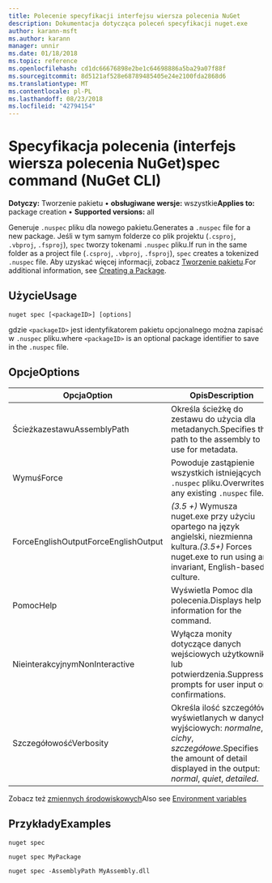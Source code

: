 ```yaml
---
title: Polecenie specyfikacji interfejsu wiersza polecenia NuGet
description: Dokumentacja dotycząca poleceń specyfikacji nuget.exe
author: karann-msft
ms.author: karann
manager: unnir
ms.date: 01/18/2018
ms.topic: reference
ms.openlocfilehash: cd1dc66676898e2be1c64698886a5ba29a07f88f
ms.sourcegitcommit: 8d5121af528e68789485405e24e2100fda2868d6
ms.translationtype: MT
ms.contentlocale: pl-PL
ms.lasthandoff: 08/23/2018
ms.locfileid: "42794154"
---
```

# <a name="spec-command-nuget-cli"></a><span data-ttu-id="53e5c-103">Specyfikacja polecenia (interfejs wiersza polecenia NuGet)</span><span class="sxs-lookup"><span data-stu-id="53e5c-103">spec command (NuGet CLI)</span></span>

<span data-ttu-id="53e5c-104">**Dotyczy:** Tworzenie pakietu &bullet; **obsługiwane wersje:** wszystkie</span><span class="sxs-lookup"><span data-stu-id="53e5c-104">**Applies to:** package creation &bullet; **Supported versions:** all</span></span>

<span data-ttu-id="53e5c-105">Generuje `.nuspec` pliku dla nowego pakietu.</span><span class="sxs-lookup"><span data-stu-id="53e5c-105">Generates a `.nuspec` file for a new package.</span></span> <span data-ttu-id="53e5c-106">Jeśli w tym samym folderze co plik projektu (`.csproj`, `.vbproj`, `.fsproj`), `spec` tworzy tokenami `.nuspec` pliku.</span><span class="sxs-lookup"><span data-stu-id="53e5c-106">If run in the same folder as a project file (`.csproj`, `.vbproj`, `.fsproj`), `spec` creates a tokenized `.nuspec` file.</span></span> <span data-ttu-id="53e5c-107">Aby uzyskać więcej informacji, zobacz [Tworzenie pakietu](../create-packages/creating-a-package.md).</span><span class="sxs-lookup"><span data-stu-id="53e5c-107">For additional information, see [Creating a Package](../create-packages/creating-a-package.md).</span></span>

## <a name="usage"></a><span data-ttu-id="53e5c-108">Użycie</span><span class="sxs-lookup"><span data-stu-id="53e5c-108">Usage</span></span>

```cli
nuget spec [<packageID>] [options]
```

<span data-ttu-id="53e5c-109">gdzie `<packageID>` jest identyfikatorem pakietu opcjonalnego można zapisać w `.nuspec` pliku.</span><span class="sxs-lookup"><span data-stu-id="53e5c-109">where `<packageID>` is an optional package identifier to save in the `.nuspec` file.</span></span>

## <a name="options"></a><span data-ttu-id="53e5c-110">Opcje</span><span class="sxs-lookup"><span data-stu-id="53e5c-110">Options</span></span>

| <span data-ttu-id="53e5c-111">Opcja</span><span class="sxs-lookup"><span data-stu-id="53e5c-111">Option</span></span> | <span data-ttu-id="53e5c-112">Opis</span><span class="sxs-lookup"><span data-stu-id="53e5c-112">Description</span></span> |
| --- | --- |
| <span data-ttu-id="53e5c-113">Ścieżkazestawu</span><span class="sxs-lookup"><span data-stu-id="53e5c-113">AssemblyPath</span></span> | <span data-ttu-id="53e5c-114">Określa ścieżkę do zestawu do użycia dla metadanych.</span><span class="sxs-lookup"><span data-stu-id="53e5c-114">Specifies the path to the assembly to use for metadata.</span></span> |
| <span data-ttu-id="53e5c-115">Wymuś</span><span class="sxs-lookup"><span data-stu-id="53e5c-115">Force</span></span> | <span data-ttu-id="53e5c-116">Powoduje zastąpienie wszystkich istniejących `.nuspec` pliku.</span><span class="sxs-lookup"><span data-stu-id="53e5c-116">Overwrites any existing `.nuspec` file.</span></span> |
| <span data-ttu-id="53e5c-117">ForceEnglishOutput</span><span class="sxs-lookup"><span data-stu-id="53e5c-117">ForceEnglishOutput</span></span> | <span data-ttu-id="53e5c-118">*(3.5 +)* Wymusza nuget.exe przy użyciu opartego na język angielski, niezmienna kultura.</span><span class="sxs-lookup"><span data-stu-id="53e5c-118">*(3.5+)* Forces nuget.exe to run using an invariant, English-based culture.</span></span> |
| <span data-ttu-id="53e5c-119">Pomoc</span><span class="sxs-lookup"><span data-stu-id="53e5c-119">Help</span></span> | <span data-ttu-id="53e5c-120">Wyświetla Pomoc dla polecenia.</span><span class="sxs-lookup"><span data-stu-id="53e5c-120">Displays help information for the command.</span></span> |
| <span data-ttu-id="53e5c-121">Nieinterakcyjnym</span><span class="sxs-lookup"><span data-stu-id="53e5c-121">NonInteractive</span></span> | <span data-ttu-id="53e5c-122">Wyłącza monity dotyczące danych wejściowych użytkownika lub potwierdzenia.</span><span class="sxs-lookup"><span data-stu-id="53e5c-122">Suppresses prompts for user input or confirmations.</span></span> |
| <span data-ttu-id="53e5c-123">Szczegółowość</span><span class="sxs-lookup"><span data-stu-id="53e5c-123">Verbosity</span></span> | <span data-ttu-id="53e5c-124">Określa ilość szczegółów wyświetlanych w danych wyjściowych: *normalne*, *cichy*, *szczegółowe*.</span><span class="sxs-lookup"><span data-stu-id="53e5c-124">Specifies the amount of detail displayed in the output: *normal*, *quiet*, *detailed*.</span></span> |

<span data-ttu-id="53e5c-125">Zobacz też [zmiennych środowiskowych](cli-ref-environment-variables.md)</span><span class="sxs-lookup"><span data-stu-id="53e5c-125">Also see [Environment variables](cli-ref-environment-variables.md)</span></span>

## <a name="examples"></a><span data-ttu-id="53e5c-126">Przykłady</span><span class="sxs-lookup"><span data-stu-id="53e5c-126">Examples</span></span>

```cli
nuget spec

nuget spec MyPackage

nuget spec -AssemblyPath MyAssembly.dll
```
